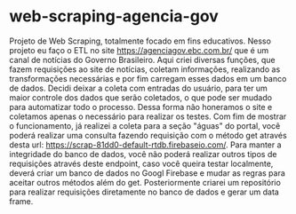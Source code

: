 # web-scraping-agencia-gov
Projeto de Web Scraping, totalmente focado em fins educativos. Nesso projeto eu faço o ETL no site https://agenciagov.ebc.com.br/ que é um canal de notícias do Governo Brasileiro. Aqui criei diversas funções, que fazem requisições ao site de notícias, coletam informações, realizando as transformações necessárias e por fim carregam esses dados em um banco de dados.
Decidi deixar a coleta com entradas do usuário, para ter um maior controle dos dados que serão coletados, o que pode ser mudado para automatizar todo o processo.
Dessa forma não honeramos o site e coletamos apenas o necessário para realizar os testes.
Com fim de mostrar o funcionamento, já realizei a coleta para a seção "águas" do portal, você poderá realizar uma consulta fazendo requisição com o método get através desta url: https://scrap-81dd0-default-rtdb.firebaseio.com/. Para manter a integridade do banco de dados, você não poderá realizar outros tipos de requisições através deste endpoint, caso você queira testar localmente, deverá criar um banco de dados no Googl Firebase e mudar as regras para aceitar outros métodos além do get.
Posteriormente criarei um repositório para realizar requisições diretamente no banco de dados e gerar um data frame.
